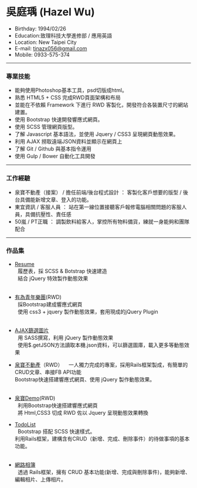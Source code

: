   
# 吳庭瑀 (Hazel Wu)
- Birthday: 1994/02/26  
- Education:致理科技大學進修部 / 應用英語  
- Location: New Taipei City  
- E-mail: tinazx056@gmail.com  
- Mobile: 0933-575-374  
<hr>

### 專業技能  
  
- 能夠使用Photoshop基本工具，psd切版成html。  
- 熟悉 HTML5 + CSS 完成RWD頁面架構和布局
- 並能在不依賴 Framework 下進行 RWD 客製化，開發符合各裝置尺寸的網站建置。  
- 使用 Bootstrap 快速開發響應式網頁。  
- 使用 SCSS 管理網頁版型。  
- 了解 Javascript 基本語法，並使用 Jquery / CSS3 呈現網頁動態效果。  
- 利用 AJAX 撈取遠端JSON資料並顯示在網頁上  
- 了解 Git / Github 與基本指令運用  
- 使用 Gulp / Bower 自動化工具開發
<hr> 
  
### 工作經驗  
  
- 泉寶不動產（接案） / 擔任前端/後台程式設計 ： 客製化客戶想要的版型 / 後台具備能新增文章、登入的功能。  
- 東宜資訊 / 客服人員 ： 站在第一線位置接聽客戶報修電腦相關問題的客服人員，具備抗壓性、責任感  
- 50嵐 / PT正職 ： 調製飲料給客人，掌控所有物料備貨，練就一身能夠和團隊配合  
<hr>

### 作品集  
  
- [Resume](https://hazelwu2.github.io/first-bootstrap-site-resume)  
   履歷表，採 SCSS & Botstrap 快速建造  
   結合 jQuery 特效製作動態效果  
  <br>
  
- [有為青年樂團](https://hazelwu2.github.io/band/index.html)(RWD)  
   採Bootstrap建成響應式網頁  
   使用 css3 + jquery 製作動態效果，套用現成的jQuery Plugin  
  <br>
- [AJAX篩選圖片](https://hazelwu2.github.io/sample)    
   用 SASS撰寫，利用 jQuery 製作動態效果    
   使用$.getJSON方法讀取本機.json資料，可以篩選圖庫，載入更多等動態效果      
  <br>
- [泉寶不動產](https://www.quan-bao.com.tw/)（RWD）  
  一人獨力完成的專案，採用Rails框架製成，有簡單的CRUD文章、串接FB API功能  
  Bootstrap快速搭建響應式網頁、使用 jQuery 製作動態效果。  
  <br>
- [泉寶Demo](https://hazelwu2.github.io/AjaxMasonryPhoto)(RWD)  
   利用Bootstrap快速搭建響應式網頁  
   將 Html,CSS3 切成 RWD 佐以 Jquery 呈現動態效果轉換  
  <br>
- [TodoList](https://todo-list-hazel.herokuapp.com/)  
   Bootstrap 搭配 SCSS 快速樣式。  
   利用Rails框架，建構含有CRUD（新增、完成、刪除事件）的待做事項的基本功能。  
  <br>
- [網路相簿](https://photo-album-hazel.herokuapp.com/photos)  
   透過 Rails框架，擁有 CRUD 基本功能(新增、完成與刪除事件)，能夠新增、編輯相片、上傳相片。  
  <br>
  <br>  

  
  
